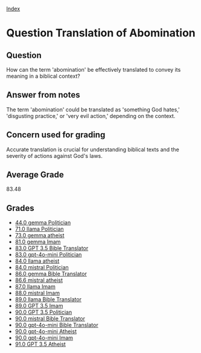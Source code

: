 
[Index](../../index.md)
# Question Translation of Abomination
## Question
How can the term 'abomination' be effectively translated to convey its meaning in a biblical context?

## Answer from notes
The term 'abomination' could be translated as 'something God hates,' 'disgusting practice,' or 'very evil action,' depending on the context.

## Concern used for grading
Accurate translation is crucial for understanding biblical texts and the severity of actions against God's laws.

## Average Grade
83.48

## Grades
 * [44.0 gemma Politician](../answers/gemma_Politician/Translation_of_Abomination.md)
 * [71.0 llama Politician](../answers/llama_Politician/Translation_of_Abomination.md)
 * [73.0 gemma atheist](../answers/gemma_atheist/Translation_of_Abomination.md)
 * [81.0 gemma Imam](../answers/gemma_Imam/Translation_of_Abomination.md)
 * [83.0 GPT 3.5 Bible Translator](../answers/GPT_3.5_Bible_Translator/Translation_of_Abomination.md)
 * [83.0 gpt-4o-mini Politician](../answers/gpt-4o-mini_Politician/Translation_of_Abomination.md)
 * [84.0 llama atheist](../answers/llama_atheist/Translation_of_Abomination.md)
 * [84.0 mistral Politician](../answers/mistral_Politician/Translation_of_Abomination.md)
 * [86.0 gemma Bible Translator](../answers/gemma_Bible_Translator/Translation_of_Abomination.md)
 * [86.6 mistral atheist](../answers/mistral_atheist/Translation_of_Abomination.md)
 * [87.0 llama Imam](../answers/llama_Imam/Translation_of_Abomination.md)
 * [88.0 mistral Imam](../answers/mistral_Imam/Translation_of_Abomination.md)
 * [89.0 llama Bible Translator](../answers/llama_Bible_Translator/Translation_of_Abomination.md)
 * [89.0 GPT 3.5 Imam](../answers/GPT_3.5_Imam/Translation_of_Abomination.md)
 * [90.0 GPT 3.5 Politician](../answers/GPT_3.5_Politician/Translation_of_Abomination.md)
 * [90.0 mistral Bible Translator](../answers/mistral_Bible_Translator/Translation_of_Abomination.md)
 * [90.0 gpt-4o-mini Bible Translator](../answers/gpt-4o-mini_Bible_Translator/Translation_of_Abomination.md)
 * [90.0 gpt-4o-mini Atheist](../answers/gpt-4o-mini_Atheist/Translation_of_Abomination.md)
 * [90.0 gpt-4o-mini Imam](../answers/gpt-4o-mini_Imam/Translation_of_Abomination.md)
 * [91.0 GPT 3.5 Atheist](../answers/GPT_3.5_Atheist/Translation_of_Abomination.md)
